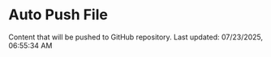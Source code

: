 # Auto Push File

Content that will be pushed to GitHub repository.
Last updated: 07/23/2025, 06:55:34 AM